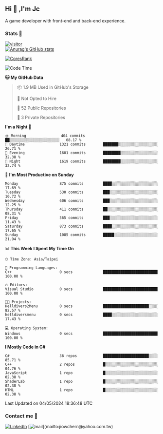 ## Hi 👋 ,I'm Jc  

A game developer with front-end and back-end experience.  

### Stats  📝
[![visitor](https://visitor-badge.glitch.me/badge?page_id=jiowchern.jiowchern&style=flat-square&color=0088cc)](https://visitor-badge.glitch.me/badge?page_id=jiowchern.jiowchern&style=flat-square&color=0088cc)  
[![Anurag's GitHub stats](https://github-readme-stats.vercel.app/api?username=jiowchern&count_private=true&&show_icons=true)](https://github.com/anuraghazra/github-readme-stats)  
<!-- [![trophy](https://github-profile-trophy.vercel.app/?username=jiowchern)](https://github.com/ryo-ma/github-profile-trophy)   -->
[![CoresRank](https://cr-ss-service.azurewebsites.net/api/ScreenShot?widget=summary&username=jiowchern)](https://cr-ss-service.azurewebsites.net/api/ScreenShot?widget=summary&username=jiowchern)


<!--START_SECTION:waka-->
![Code Time](http://img.shields.io/badge/Code%20Time-1%2C121%20hrs%207%20mins-blue)

**🐱 My GitHub Data** 

> 📦 1.9 MB Used in GitHub's Storage 
 > 
> 🚫 Not Opted to Hire
 > 
> 📜 52 Public Repositories 
 > 
> 🔑 3 Private Repositories 
 > 
**I'm a Night 🦉** 

```text
🌞 Morning                404 commits         ██░░░░░░░░░░░░░░░░░░░░░░░   08.17 % 
🌆 Daytime                1321 commits        ███████░░░░░░░░░░░░░░░░░░   26.71 % 
🌃 Evening                1601 commits        ████████░░░░░░░░░░░░░░░░░   32.38 % 
🌙 Night                  1619 commits        ████████░░░░░░░░░░░░░░░░░   32.74 % 
```
📅 **I'm Most Productive on Sunday** 

```text
Monday                   875 commits         ████░░░░░░░░░░░░░░░░░░░░░   17.69 % 
Tuesday                  530 commits         ███░░░░░░░░░░░░░░░░░░░░░░   10.72 % 
Wednesday                606 commits         ███░░░░░░░░░░░░░░░░░░░░░░   12.25 % 
Thursday                 411 commits         ██░░░░░░░░░░░░░░░░░░░░░░░   08.31 % 
Friday                   565 commits         ███░░░░░░░░░░░░░░░░░░░░░░   11.43 % 
Saturday                 873 commits         ████░░░░░░░░░░░░░░░░░░░░░   17.65 % 
Sunday                   1085 commits        █████░░░░░░░░░░░░░░░░░░░░   21.94 % 
```


📊 **This Week I Spent My Time On** 

```text
🕑︎ Time Zone: Asia/Taipei

💬 Programming Languages: 
C++                      0 secs              █████████████████████████   100.00 % 

🔥 Editors: 
Visual Studio            0 secs              █████████████████████████   100.00 % 

🐱‍💻 Projects: 
Helldivers2Menu          0 secs              █████████████████████░░░░   82.57 % 
helldiversmenu           0 secs              ████░░░░░░░░░░░░░░░░░░░░░   17.43 % 

💻 Operating System: 
Windows                  0 secs              █████████████████████████   100.00 % 
```

**I Mostly Code in C#** 

```text
C#                       36 repos            █████████████████████░░░░   85.71 % 
C++                      2 repos             █░░░░░░░░░░░░░░░░░░░░░░░░   04.76 % 
JavaScript               1 repo              █░░░░░░░░░░░░░░░░░░░░░░░░   02.38 % 
ShaderLab                1 repo              █░░░░░░░░░░░░░░░░░░░░░░░░   02.38 % 
HTML                     1 repo              █░░░░░░░░░░░░░░░░░░░░░░░░   02.38 % 
```




 Last Updated on 04/05/2024 18:36:48 UTC
<!--END_SECTION:waka-->



### Contact me 💬
[![LinkedIn](https://img.shields.io/badge/-JiowchernChen-0077B5?style==flat-square&logo=LinkedIn&logoColor=white)](https://www.linkedin.com/in/jiowchern-chen-4aaa90b7/) [![mail](https://img.shields.io/badge/-jiowchern%40yahoo.com.tw-blueviolet?style=flat-square&logo=yahoo!)](mailto:jiowchern@yahoo.com.tw)    

<!-- [![Linkedin Badge](https://img.shields.io/badge/-LinkedIn-blue?style=flat-square&logo=Linkedin&logoColor=white&link=https://www.linkedin.com/in/jiowchern-chen-4aaa90b7/)](https://www.linkedin.com/in/jiowchern-chen-4aaa90b7/) -->


<!--
**jiowchern/jiowchern** is a ✨ _special_ ✨ repository because its `README.md` (this file) appears on your GitHub profile.

Here are some ideas to get you started:

- 🔭 I’m currently working on ...
- 🌱 I’m currently learning ...
- 👯 I’m looking to collaborate on ...
- 🤔 I’m looking for help with ...
- 💬 Ask me about ...
- 📫 How to reach me: ...
- 😄 Pronouns: ...
- ⚡ Fun fact: ...
-->
